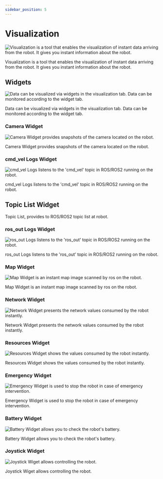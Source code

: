 ```yaml
---
sidebar_position: 5
---
```


# Visualization

![Visualization is a tool that enables the visualization of instant data arriving from the robot. It gives you instant information about the robot.](./img/robot-tab-visualization.png)

Visualization is a tool that enables the visualization of instant data arriving from the robot. It gives you instant information about the robot.

## Widgets

![Data can be visualized via widgets in the visualization tab. Data can be monitored according to the widget tab.](./img/robot-tab-visualization-circle-menu.png)

Data can be visualized via widgets in the visualization tab. Data can be monitored according to the widget tab.

### Camera Widget

![Camera Widget provides snapshots of the camera located on the robot.](./img/robot-camera-widget.png)

Camera Widget provides snapshots of the camera located on the robot.

### cmd_vel Logs Widget

![cmd_vel Logs listens to the 'cmd_vel' topic in ROS/ROS2 running on the robot.](./img/robot-cmdvel-widget.png)

cmd_vel Logs listens to the 'cmd_vel' topic in ROS/ROS2 running on the robot.

## Topic List Widget

Topic List, provides to ROS/ROS2 topic list at robot.

### ros_out Logs Widget

![ros_out Logs listens to the 'ros_out' topic in ROS/ROS2 running on the robot.](./img/robot-rosout-widget.png)

ros_out Logs listens to the 'ros_out' topic in ROS/ROS2 running on the robot.

### Map Widget

![Map Widget is an instant map image scanned by ros on the robot.](./img/robot-map-widget.png)

Map Widget is an instant map image scanned by ros on the robot.

### Network Widget

![Network Widget presents the network values ​​consumed by the robot instantly.](./img/robot-network-widget.png)

Network Widget presents the network values ​​consumed by the robot instantly.

### Resources Widget

![Resources Widget shows the values ​​consumed by the robot instantly.](./img/robot-resources-widget.png)

Resources Widget shows the values ​​consumed by the robot instantly.

### Emergency Widget

![Emergency Widget is used to stop the robot in case of emergency intervention.](./img/robot-emergency-widget.png)

Emergency Widget is used to stop the robot in case of emergency intervention.

### Battery Widget

![Battery Widget allows you to check the robot's battery.](./img/robot-battery-widget.png)

Battery Widget allows you to check the robot's battery.

### Joystick Widget

![Joystick Wiget allows controlling the robot.](./img/robot-joystick-widget.png)

Joystick Wiget allows controlling the robot.
